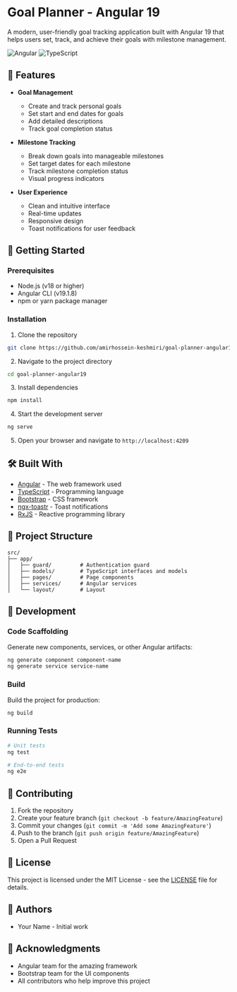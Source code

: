 # Goal Planner - Angular 19

A modern, user-friendly goal tracking application built with Angular 19 that helps users set, track, and achieve their goals with milestone management.

![Angular](https://img.shields.io/badge/Angular-19.1.8-red)
![TypeScript](https://img.shields.io/badge/TypeScript-5.0.0-blue)

## 🌟 Features

- **Goal Management**
  - Create and track personal goals
  - Set start and end dates for goals
  - Add detailed descriptions
  - Track goal completion status

- **Milestone Tracking**
  - Break down goals into manageable milestones
  - Set target dates for each milestone
  - Track milestone completion status
  - Visual progress indicators

- **User Experience**
  - Clean and intuitive interface
  - Real-time updates
  - Responsive design
  - Toast notifications for user feedback

## 🚀 Getting Started

### Prerequisites

- Node.js (v18 or higher)
- Angular CLI (v19.1.8)
- npm or yarn package manager

### Installation

1. Clone the repository
```bash
git clone https://github.com/amirhossein-keshmiri/goal-planner-angular19.git
```

2. Navigate to the project directory
```bash
cd goal-planner-angular19
```

3. Install dependencies
```bash
npm install
```

4. Start the development server
```bash
ng serve
```

5. Open your browser and navigate to `http://localhost:4209`

## 🛠️ Built With

- [Angular](https://angular.io/) - The web framework used
- [TypeScript](https://www.typescriptlang.org/) - Programming language
- [Bootstrap](https://getbootstrap.com/) - CSS framework
- [ngx-toastr](https://www.npmjs.com/package/ngx-toastr) - Toast notifications
- [RxJS](https://rxjs.dev/) - Reactive programming library

## 📁 Project Structure

```
src/
├── app/
│   ├── guard/         # Authentication guard
│   ├── models/        # TypeScript interfaces and models
│   ├── pages/         # Page components
│   ├── services/      # Angular services
│   └── layout/        # Layout

```

## 🔧 Development

### Code Scaffolding

Generate new components, services, or other Angular artifacts:

```bash
ng generate component component-name
ng generate service service-name
```

### Build

Build the project for production:

```bash
ng build
```

### Running Tests

```bash
# Unit tests
ng test

# End-to-end tests
ng e2e
```

## 🤝 Contributing

1. Fork the repository
2. Create your feature branch (`git checkout -b feature/AmazingFeature`)
3. Commit your changes (`git commit -m 'Add some AmazingFeature'`)
4. Push to the branch (`git push origin feature/AmazingFeature`)
5. Open a Pull Request

## 📝 License

This project is licensed under the MIT License - see the [LICENSE](LICENSE) file for details.

## 👥 Authors

- Your Name - Initial work

## 🙏 Acknowledgments

- Angular team for the amazing framework
- Bootstrap team for the UI components
- All contributors who help improve this project
